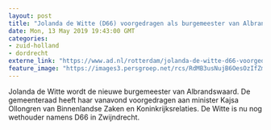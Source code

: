 ```yaml
---
layout: post
title: "Jolanda de Witte (D66) voorgedragen als burgemeester van Albrandswaard"
date: Mon, 13 May 2019 19:43:00 GMT
categories: 
- zuid-holland 
- dordrecht 
externe_link: "https://www.ad.nl/rotterdam/jolanda-de-witte-d66-voorgedragen-als-burgemeester-van-albrandswaard~a3530d9b/"
feature_image: "https://images3.persgroep.net/rcs/RdMB3usNujB6OesOzIfZmiubfFY/diocontent/131589543/_fitwidth/400/?appId=21791a8992982cd8da851550a453bd7f&quality=0.7"
---
```


Jolanda de Witte wordt de nieuwe burgemeester van Albrandswaard. De gemeenteraad heeft haar vanavond  voorgedragen aan minister Kajsa Ollongren van Binnenlandse Zaken en Koninkrijksrelaties. De Witte is nu nog wethouder namens D66 in Zwijndrecht.
